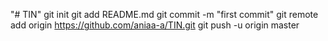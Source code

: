 "# TIN"  git init git add README.md git commit -m "first commit" git remote add origin https://github.com/aniaa-a/TIN.git git push -u origin master
